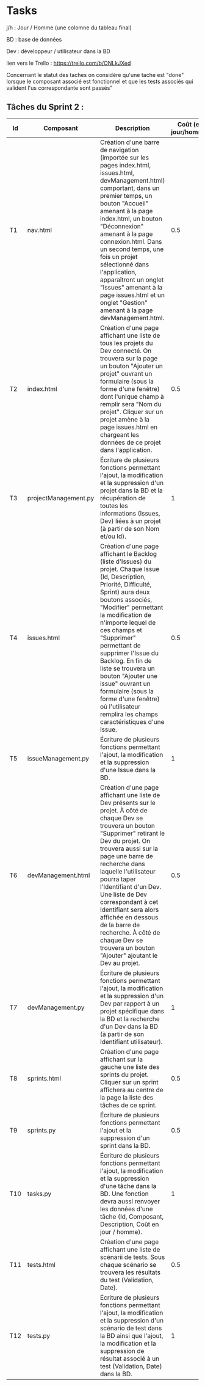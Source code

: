 # Tasks

j/h : Jour / Homme (une colomne du tableau final)

BD : base de données

Dev : développeur / utilisateur dans la BD

lien vers le Trello : https://trello.com/b/ONLkJXed

Concernant le statut des taches on considère qu'une tache est "done" lorsque le composant associé est fonctionnel et que les tests associés qui valident l'us correspondante sont passés"

## Tâches du Sprint 2 :

| Id | Composant | Description | Coût (en jour/homme) | Issue(s) associée(s) |
| --- | --- | --- | --- | --- |
| T1 | nav.html | Création d'une barre de navigation (importée sur les pages index.html, issues.html, devManagement.html) comportant, dans un premier temps, un bouton "Accueil" amenant à la page index.html, un bouton "Déconnexion" amenant à la page connexion.html. Dans un second temps, une fois un projet sélectionné dans l'application, apparaîtront un onglet "Issues" amenant à la page issues.html et un onglet "Gestion" amenant à la page devManagement.html. | 0.5 | X |
| T2 | index.html | Création d'une page affichant une liste de tous les projets du Dev connecté. On trouvera sur la page un bouton "Ajouter un projet" ouvrant un formulaire (sous la forme d'une fenêtre) dont l'unique champ à remplir sera "Nom du projet". Cliquer sur un projet amène à la page issues.html en chargeant les données de ce projet dans l'application. | 0.5 | #3 |
| T3 | projectManagement.py | Écriture de plusieurs fonctions permettant l'ajout, la modification et la suppression d'un projet dans la BD et la récupération de toutes les informations (Issues, Dev) liées à un projet (à partir de son Nom et/ou Id). | 1 | #3 |
| T4 | issues.html | Création d'une page affichant le Backlog (liste d'Issues) du projet. Chaque Issue (Id, Description, Priorité, Difficulté, Sprint) aura deux boutons associés, "Modifier" permettant la modification de n'importe lequel de ces champs et "Supprimer" permettant de supprimer l'Issue du Backlog. En fin de liste se trouvera un bouton "Ajouter une issue" ouvrant un formulaire (sous la forme d'une fenêtre) où l'utilisateur remplira les champs caractéristiques d'une Issue. | 0.5 | #5 |
| T5 | issueManagement.py | Écriture de plusieurs fonctions permettant l'ajout, la modification et la suppression d'une Issue dans la BD. | 1 | #5 |
| T6 | devManagement.html | Création d'une page affichant une liste de Dev présents sur le projet. À côté de chaque Dev se trouvera un bouton "Supprimer" retirant le Dev du projet. On trouvera aussi sur la page une barre de recherche dans laquelle l'utilisateur pourra taper l'Identifiant d'un Dev. Une liste de Dev correspondant à cet Identifiant sera alors affichée en dessous de la barre de recherche. À côté de chaque Dev se trouvera un bouton "Ajouter" ajoutant le Dev au projet. | 0.5 | #4 |
| T7 | devManagement.py | Écriture de plusieurs fonctions permettant l'ajout, la modification et la suppression d'un Dev par rapport à un projet spécifique dans la BD et la recherche d'un Dev dans la BD (à partir de son Identifiant utilisateur). | 1 | #4 |
| T8 | sprints.html | Création d'une page affichant sur la gauche une liste des sprints du projet. Cliquer sur un sprint affichera au centre de la page la liste des tâches de ce sprint. | 0.5 | #6, #7 |
| T9 | sprints.py | Écriture de plusieurs fonctions permettant l'ajout et la suppression  d'un sprint dans la BD. | 0.5 | #6 |
| T10 | tasks.py | Écriture de plusieurs fonctions permettant l'ajout, la modification et la suppression d'une tâche dans la BD. Une fonction devra aussi renvoyer les données d'une tâche (Id, Composant, Description, Coût en jour / homme). | 1 | #7 |
| T11 | tests.html | Création d'une page affichant une liste de scénarii de tests. Sous chaque scénario se trouvera les résultats du test (Validation, Date). | 0.5 | #13, #14 |
| T12 | tests.py | Écriture de plusieurs fonctions permettant l'ajout, la modification et la suppression d'un scénario de test dans la BD ainsi que l'ajout, la modification et la suppression de résultat associé à un test (Validation, Date) dans la BD.| 1 | #13, #14 |
